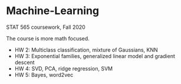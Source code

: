 # Machine-Learning
STAT 565 coursework, Fall 2020

The course is more math focused.

- HW 2: Multiclass classification, mixture of Gaussians, KNN
- HW 3: Exponential families, generalized linear model and gradient descent
- HW 4: SVD, PCA, ridge regression, SVM
- HW 5: Bayes, word2vec
